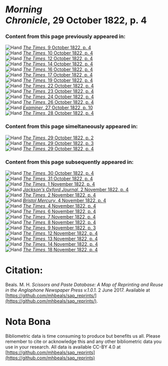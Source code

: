 # *Morning Chronicle*, 29 October 1822, p. 4  
  
### Content from this page previously appeared in:  
![Hand](http://scissorsandpaste.net/wp-content/uploads/2017/06/smallhandpointer.png) [*The Times*, 9 October 1822, p. 4](https://mhbeals.github.io/sap_html/The-Times/The-Times-9-October-1822-p-4)  
![Hand](http://scissorsandpaste.net/wp-content/uploads/2017/06/smallhandpointer.png) [*The Times*, 10 October 1822, p. 4](https://mhbeals.github.io/sap_html/The-Times/The-Times-10-October-1822-p-4)  
![Hand](http://scissorsandpaste.net/wp-content/uploads/2017/06/smallhandpointer.png) [*The Times*, 12 October 1822, p. 4](https://mhbeals.github.io/sap_html/The-Times/The-Times-12-October-1822-p-4)  
![Hand](http://scissorsandpaste.net/wp-content/uploads/2017/06/smallhandpointer.png) [*The Times*, 14 October 1822, p. 4](https://mhbeals.github.io/sap_html/The-Times/The-Times-14-October-1822-p-4)  
![Hand](http://scissorsandpaste.net/wp-content/uploads/2017/06/smallhandpointer.png) [*The Times*, 16 October 1822, p. 4](https://mhbeals.github.io/sap_html/The-Times/The-Times-16-October-1822-p-4)  
![Hand](http://scissorsandpaste.net/wp-content/uploads/2017/06/smallhandpointer.png) [*The Times*, 17 October 1822, p. 4](https://mhbeals.github.io/sap_html/The-Times/The-Times-17-October-1822-p-4)  
![Hand](http://scissorsandpaste.net/wp-content/uploads/2017/06/smallhandpointer.png) [*The Times*, 19 October 1822, p. 4](https://mhbeals.github.io/sap_html/The-Times/The-Times-19-October-1822-p-4)  
![Hand](http://scissorsandpaste.net/wp-content/uploads/2017/06/smallhandpointer.png) [*The Times*, 22 October 1822, p. 4](https://mhbeals.github.io/sap_html/The-Times/The-Times-22-October-1822-p-4)  
![Hand](http://scissorsandpaste.net/wp-content/uploads/2017/06/smallhandpointer.png) [*The Times*, 23 October 1822, p. 4](https://mhbeals.github.io/sap_html/The-Times/The-Times-23-October-1822-p-4)  
![Hand](http://scissorsandpaste.net/wp-content/uploads/2017/06/smallhandpointer.png) [*The Times*, 24 October 1822, p. 4](https://mhbeals.github.io/sap_html/The-Times/The-Times-24-October-1822-p-4)  
![Hand](http://scissorsandpaste.net/wp-content/uploads/2017/06/smallhandpointer.png) [*The Times*, 26 October 1822, p. 4](https://mhbeals.github.io/sap_html/The-Times/The-Times-26-October-1822-p-4)  
![Hand](http://scissorsandpaste.net/wp-content/uploads/2017/06/smallhandpointer.png) [*Examiner*, 27 October 1822, p. 10](https://mhbeals.github.io/sap_html/Examiner/Examiner-27-October-1822-p-10)  
![Hand](http://scissorsandpaste.net/wp-content/uploads/2017/06/smallhandpointer.png) [*The Times*, 28 October 1822, p. 4](https://mhbeals.github.io/sap_html/The-Times/The-Times-28-October-1822-p-4)  
  
### Content from this page simeltaneously appeared in:  
![Hand](http://scissorsandpaste.net/wp-content/uploads/2017/06/smallhandpointer.png) [*The Times*, 29 October 1822, p. 2](https://mhbeals.github.io/sap_html/The-Times/The-Times-29-October-1822-p-2)  
![Hand](http://scissorsandpaste.net/wp-content/uploads/2017/06/smallhandpointer.png) [*The Times*, 29 October 1822, p. 3](https://mhbeals.github.io/sap_html/The-Times/The-Times-29-October-1822-p-3)  
![Hand](http://scissorsandpaste.net/wp-content/uploads/2017/06/smallhandpointer.png) [*The Times*, 29 October 1822, p. 4](https://mhbeals.github.io/sap_html/The-Times/The-Times-29-October-1822-p-4)  
  
### Content from this page subsequently appeared in:  
![Hand](http://scissorsandpaste.net/wp-content/uploads/2017/06/smallhandpointer.png) [*The Times*, 30 October 1822, p. 4](https://mhbeals.github.io/sap_html/The-Times/The-Times-30-October-1822-p-4)  
![Hand](http://scissorsandpaste.net/wp-content/uploads/2017/06/smallhandpointer.png) [*The Times*, 31 October 1822, p. 4](https://mhbeals.github.io/sap_html/The-Times/The-Times-31-October-1822-p-4)  
![Hand](http://scissorsandpaste.net/wp-content/uploads/2017/06/smallhandpointer.png) [*The Times*, 1 November 1822, p. 4](https://mhbeals.github.io/sap_html/The-Times/The-Times-1-November-1822-p-4)  
![Hand](http://scissorsandpaste.net/wp-content/uploads/2017/06/smallhandpointer.png) [*Jackson's Oxford Journal*, 2 November 1822, p. 4](https://mhbeals.github.io/sap_html/Jackson's-Oxford-Journal/Jackson's-Oxford-Journal-2-November-1822-p-4)  
![Hand](http://scissorsandpaste.net/wp-content/uploads/2017/06/smallhandpointer.png) [*The Times*, 2 November 1822, p. 4](https://mhbeals.github.io/sap_html/The-Times/The-Times-2-November-1822-p-4)  
![Hand](http://scissorsandpaste.net/wp-content/uploads/2017/06/smallhandpointer.png) [*Bristol Mercury*, 4 November 1822, p. 4](https://mhbeals.github.io/sap_html/Bristol-Mercury/Bristol-Mercury-4-November-1822-p-4)  
![Hand](http://scissorsandpaste.net/wp-content/uploads/2017/06/smallhandpointer.png) [*The Times*, 4 November 1822, p. 4](https://mhbeals.github.io/sap_html/The-Times/The-Times-4-November-1822-p-4)  
![Hand](http://scissorsandpaste.net/wp-content/uploads/2017/06/smallhandpointer.png) [*The Times*, 6 November 1822, p. 4](https://mhbeals.github.io/sap_html/The-Times/The-Times-6-November-1822-p-4)  
![Hand](http://scissorsandpaste.net/wp-content/uploads/2017/06/smallhandpointer.png) [*The Times*, 7 November 1822, p. 4](https://mhbeals.github.io/sap_html/The-Times/The-Times-7-November-1822-p-4)  
![Hand](http://scissorsandpaste.net/wp-content/uploads/2017/06/smallhandpointer.png) [*The Times*, 8 November 1822, p. 4](https://mhbeals.github.io/sap_html/The-Times/The-Times-8-November-1822-p-4)  
![Hand](http://scissorsandpaste.net/wp-content/uploads/2017/06/smallhandpointer.png) [*The Times*, 9 November 1822, p. 3](https://mhbeals.github.io/sap_html/The-Times/The-Times-9-November-1822-p-3)  
![Hand](http://scissorsandpaste.net/wp-content/uploads/2017/06/smallhandpointer.png) [*The Times*, 12 November 1822, p. 4](https://mhbeals.github.io/sap_html/The-Times/The-Times-12-November-1822-p-4)  
![Hand](http://scissorsandpaste.net/wp-content/uploads/2017/06/smallhandpointer.png) [*The Times*, 13 November 1822, p. 4](https://mhbeals.github.io/sap_html/The-Times/The-Times-13-November-1822-p-4)  
![Hand](http://scissorsandpaste.net/wp-content/uploads/2017/06/smallhandpointer.png) [*The Times*, 14 November 1822, p. 4](https://mhbeals.github.io/sap_html/The-Times/The-Times-14-November-1822-p-4)  
![Hand](http://scissorsandpaste.net/wp-content/uploads/2017/06/smallhandpointer.png) [*The Times*, 18 November 1822, p. 4](https://mhbeals.github.io/sap_html/The-Times/The-Times-18-November-1822-p-4)  


# Citation: 

Beals. M. H. *Scissors and Paste Database: A Map of Reprinting and Reuse in the Anglophone Newspaper Press v.1.0.1.* 2 June 2017. Available at [https://github.com/mhbeals/sap_reprints/](https://github.com/mhbeals/sap_reprints/). 

# Nota Bona

Bibliometric data is time consuming to produce but benefits us all. Please remember to cite or acknowledge this and any other bibliometric data you use in your research. All data is available CC-BY 4.0 at [https://github.com/mhbeals/sap_reprints](https://github.com/mhbeals/sap_reprints)